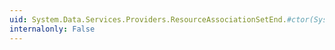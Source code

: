 ```yaml
---
uid: System.Data.Services.Providers.ResourceAssociationSetEnd.#ctor(System.Data.Services.Providers.ResourceSet,System.Data.Services.Providers.ResourceType,System.Data.Services.Providers.ResourceProperty)
internalonly: False
---
```

